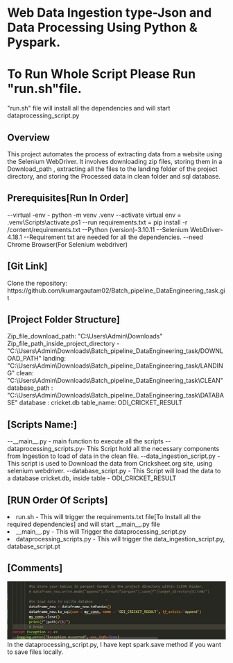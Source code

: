 <h1>Web Data Ingestion type-Json and Data Processing Using Python & Pyspark.</h1> 
<h1>
 To Run Whole Script Please Run "run.sh"file.
</h1>
<p>
"run.sh" file will install all the dependencies and will start dataprocessing_script.py
</p>

<h2>Overview</h2>

This project automates the process of extracting data from a website using the Selenium WebDriver. It involves downloading zip files, storing them in a Download_path , extracting all the files to the landing folder of the project directory, and storing the Processed data in clean folder and sql database.

<h2>
Prerequisites[Run In Order]
</h2>
--virtual -env - python -m venv .venv
--activate virtual env = .venv\Scripts\activate.ps1
--run requirements.txt = pip install -r /content/requirements.txt
--Python (version)-3.10.11
--Selenium WebDriver-4.18.1
--Requirement txt are needed for all the dependencies.
--need Chrome Browser(For Selenium webdriver)

<h2>
[Git Link]
</h2>
Clone the repository: https://github.com/kumargautam02/Batch_pipeline_DataEngineering_task.git

<h2>
[Project Folder Structure]
</h2>
Zip_file_download_path: "C:\Users\Admin\Downloads"
Zip_file_path_inside_project_directory - "C:\Users\Admin\Downloads\Batch_pipeline_DataEngineering_task/DOWNLOAD_PATH"
landing: "C:\Users\Admin\Downloads\Batch_pipeline_DataEngineering_task/LANDING"
clean: "C:\Users\Admin\Downloads\Batch_pipeline_DataEngineering_task\CLEAN"
database_path : "C:\Users\Admin\Downloads\Batch_pipeline_DataEngineering_task\DATABASE"
database : cricket.db
table_name: ODI_CRICKET_RESULT

<h2>
[Scripts Name:]
</h2>
--__main__.py - main function to execute all the scripts
--dataprocessing_scripts.py- This Script hold all the necessary components from Ingestion to load of data in the clean file.
--data_ingestion_script.py - This script is used to Download the data from Cricksheet.org site, using selenium webdriver. 
--database_script.py - This Script will load the data to a database cricket.db, inside table - ODI_CRICKET_RESULT

<h2>
[RUN Order Of Scripts]
</h2>
<li>run.sh - This will trigger the requirements.txt file[To Install all the required dependencies] and will start  __main__.py file</li>
<li>__main__.py - This will Trigger the dataprocessing_script.py</li>
<li>dataprocessing_scripts.py - This will trigger the data_ingestion_script.py, database_script.pt</li>

<h2>
[Comments]
</h2>

![alt text](image.png)
In the dataprocessing_script.py, I have kept spark.save method if you want to save files locally. 

